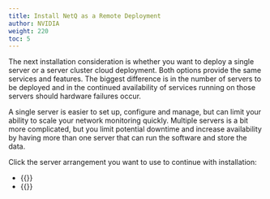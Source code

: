 ```yaml
---
title: Install NetQ as a Remote Deployment
author: NVIDIA
weight: 220
toc: 5
---
```

The next installation consideration is whether you want to deploy a single server or a server cluster cloud deployment. Both options provide the same services and features. The biggest difference is in the number of servers to be deployed and in the continued availability of services running on those servers should hardware failures occur.

A single server is easier to set up, configure and manage, but can limit your ability to scale your network monitoring quickly. Multiple servers is a bit more complicated, but you limit potential downtime and increase availability by having more than one server that can run the software and store the data.

Click the server arrangement you want to use to continue with installation:

- {{<link title="Choose a Remote System Platform" text="Use a Single Server Arrangement">}}
- {{<link title="Choose a Remote System Platform for Your Cluster" text="Use a Server Cluster Arrangement">}}
